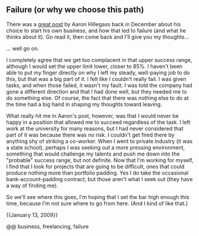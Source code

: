 ## Failure (or why we choose this path)

There was a [great post](http://www.possibleprobable.com/?p=150) by Aaron Hillegass back in December about his choice to start his own business, and how that led to failure (and what he thinks about it). Go read it, then come back and I'll give you my thoughts...

... well go on.

I completely agree that we get too complacent in that upper success range, although I would set the upper limit lower, closer to 85%. I haven't been able to put my finger directly on why I left my steady, well-paying job to do this, but that was a big part of it. I felt like I couldn't really fail. I was given tasks, and when those failed, it wasn't my fault. I was told the company had gone a different direction and that I had done well, but they needed me to do something else. Of course, the fact that there was nothing else to do at the time had a big hand in shaping my thoughts toward leaving.

What really hit me in Aaron's post, however, was that I would never be happy in a position that allowed me to succeed regardless of the task. I left work at the university for many reasons, but I had never considered that part of it was because there was no risk. I couldn't get fired there by anything shy of striking a co-worker. When I went to private industry (it was a state school), perhaps I was seeking out a more pressing environment, something that would challenge my talents and push me down into the "probable" success range, but not definite. Now that I'm working for myself, I find that I look for projects that are going to be difficult, ones that could produce nothing more than portfolio padding. Yes I do take the occasional bank-account-padding contract, but those aren't what I seek out (they have a way of finding me).

So we'll see where this goes, I'm hoping that I set the bar high enough this time, because I'm not sure where to go from here. (And I kind of like that.)

{{January 13, 2009}}

@@ business, freelancing, failure

